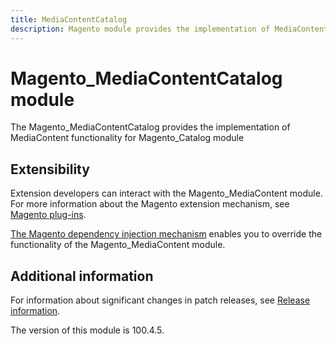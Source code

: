 ```yaml
---
title: MediaContentCatalog
description: Magento module provides the implementation of MediaContent functionality for Magento_Catalog module
---
```


# Magento_MediaContentCatalog module

The Magento_MediaContentCatalog provides the implementation of MediaContent functionality for Magento_Catalog module

## Extensibility

Extension developers can interact with the Magento_MediaContent module. For more information about the Magento extension mechanism, see [Magento plug-ins](https://developer.adobe.com/commerce/php/development/components/plugins/).

[The Magento dependency injection mechanism](https://developer.adobe.com/commerce/php/development/components/dependency-injection/) enables you to override the functionality of the Magento_MediaContent module.

## Additional information

For information about significant changes in patch releases, see [Release information](https://experienceleague.adobe.com/docs/commerce-operations/release/notes/overview.html).

<InlineAlert slots="text" />
The version of this module is 100.4.5.

